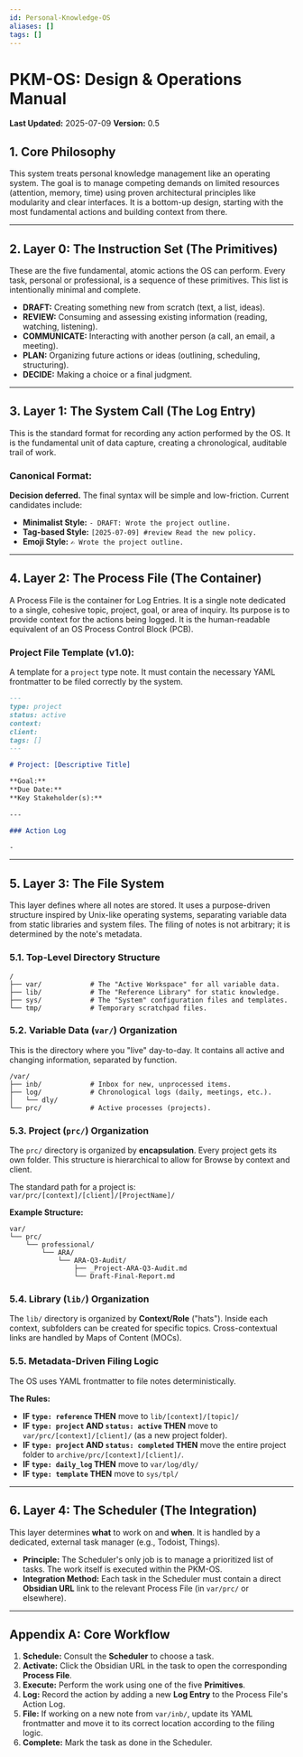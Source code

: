 ```yaml
---
id: Personal-Knowledge-OS
aliases: []
tags: []
---
```


# PKM-OS: Design & Operations Manual

**Last Updated:** 2025-07-09
**Version:** 0.5

## 1. Core Philosophy

This system treats personal knowledge management like an operating system. The goal is to manage competing demands on limited resources (attention, memory, time) using proven architectural principles like modularity and clear interfaces. It is a bottom-up design, starting with the most fundamental actions and building context from there.

---

## 2. Layer 0: The Instruction Set (The Primitives)

These are the five fundamental, atomic actions the OS can perform. Every task, personal or professional, is a sequence of these primitives. This list is intentionally minimal and complete.

- **DRAFT:** Creating something new from scratch (text, a list, ideas).
- **REVIEW:** Consuming and assessing existing information (reading, watching, listening).
- **COMMUNICATE:** Interacting with another person (a call, an email, a meeting).
- **PLAN:** Organizing future actions or ideas (outlining, scheduling, structuring).
- **DECIDE:** Making a choice or a final judgment.

---

## 3. Layer 1: The System Call (The Log Entry)

This is the standard format for recording any action performed by the OS. It is the fundamental unit of data capture, creating a chronological, auditable trail of work.

### Canonical Format:

**Decision deferred.** The final syntax will be simple and low-friction. Current candidates include:

- **Minimalist Style:** `- DRAFT: Wrote the project outline.`
- **Tag-based Style:** `[2025-07-09] #review Read the new policy.`
- **Emoji Style:** `✍️ Wrote the project outline.`

---

## 4. Layer 2: The Process File (The Container)

A Process File is the container for Log Entries. It is a single note dedicated to a single, cohesive topic, project, goal, or area of inquiry. Its purpose is to provide context for the actions being logged. It is the human-readable equivalent of an OS Process Control Block (PCB).

### Project File Template (v1.0):

A template for a `project` type note. It must contain the necessary YAML frontmatter to be filed correctly by the system.

```markdown
---
type: project
status: active
context:
client:
tags: []
---

# Project: [Descriptive Title]

**Goal:**
**Due Date:**
**Key Stakeholder(s):**

---

### Action Log

-
```

---

## 5\. Layer 3: The File System

This layer defines where all notes are stored. It uses a purpose-driven structure inspired by Unix-like operating systems, separating variable data from static libraries and system files. The filing of notes is not arbitrary; it is determined by the note's metadata.

### 5.1. Top-Level Directory Structure

```
/
├── var/            # The "Active Workspace" for all variable data.
├── lib/            # The "Reference Library" for static knowledge.
├── sys/            # The "System" configuration files and templates.
└── tmp/            # Temporary scratchpad files.
```

### 5.2. Variable Data (`var/`) Organization

This is the directory where you "live" day-to-day. It contains all active and changing information, separated by function.

```
/var/
├── inb/            # Inbox for new, unprocessed items.
├── log/            # Chronological logs (daily, meetings, etc.).
│   └── dly/
└── prc/            # Active processes (projects).
```

### 5.3. Project (`prc/`) Organization

The `prc/` directory is organized by **encapsulation**. Every project gets its own folder. This structure is hierarchical to allow for Browse by context and client.

The standard path for a project is: `var/prc/[context]/[client]/[ProjectName]/`

**Example Structure:**

```
var/
└── prc/
    └── professional/
        └── ARA/
            └── ARA-Q3-Audit/
                ├── _Project-ARA-Q3-Audit.md
                └── Draft-Final-Report.md
```

### 5.4. Library (`lib/`) Organization

The `lib/` directory is organized by **Context/Role** ("hats"). Inside each context, subfolders can be created for specific topics. Cross-contextual links are handled by Maps of Content (MOCs).

### 5.5. Metadata-Driven Filing Logic

The OS uses YAML frontmatter to file notes deterministically.

**The Rules:**

- **IF `type: reference` THEN** move to `lib/[context]/[topic]/`
- **IF `type: project` AND `status: active` THEN** move to `var/prc/[context]/[client]/` (as a new project folder).
- **IF `type: project` AND `status: completed` THEN** move the entire project folder to `archive/prc/[context]/[client]/`.
- **IF `type: daily_log` THEN** move to `var/log/dly/`
- **IF `type: template` THEN** move to `sys/tpl/`

---

## 6\. Layer 4: The Scheduler (The Integration)

This layer determines **what** to work on and **when**. It is handled by a dedicated, external task manager (e.g., Todoist, Things).

- **Principle:** The Scheduler's only job is to manage a prioritized list of tasks. The work itself is executed within the PKM-OS.
- **Integration Method:** Each task in the Scheduler must contain a direct **Obsidian URL** link to the relevant Process File (in `var/prc/` or elsewhere).

---

## Appendix A: Core Workflow

1.  **Schedule:** Consult the **Scheduler** to choose a task.
2.  **Activate:** Click the Obsidian URL in the task to open the corresponding **Process File**.
3.  **Execute:** Perform the work using one of the five **Primitives**.
4.  **Log:** Record the action by adding a new **Log Entry** to the Process File's Action Log.
5.  **File:** If working on a new note from `var/inb/`, update its YAML frontmatter and move it to its correct location according to the filing logic.
6.  **Complete:** Mark the task as done in the Scheduler.
